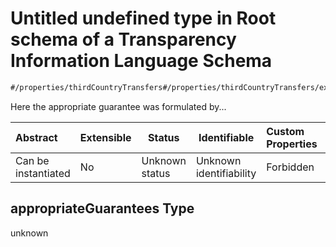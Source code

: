 # Untitled undefined type in Root schema of a Transparency Information Language Schema

```txt
#/properties/thirdCountryTransfers#/properties/thirdCountryTransfers/examples/0/0/appropriateGuarantees
```

Here the appropriate guarantee was formulated by...


| Abstract            | Extensible | Status         | Identifiable            | Custom Properties | Additional Properties | Access Restrictions | Defined In                                                           |
| :------------------ | ---------- | -------------- | ----------------------- | :---------------- | --------------------- | ------------------- | -------------------------------------------------------------------- |
| Can be instantiated | No         | Unknown status | Unknown identifiability | Forbidden         | Allowed               | none                | [tilt-schema.json\*](../out/tilt-schema.json "open original schema") |

## appropriateGuarantees Type

unknown
